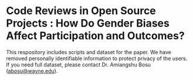 # Code Reviews in  Open Source Projects : How Do Gender Biases Affect Participation and Outcomes?

This respository includes scripts and dataset for the paper. We have removed personally identifiable information to protect privacy of the users. If you need full dataset, please contact Dr. Amiangshu Bosu (abosu@wayne.edu). 
